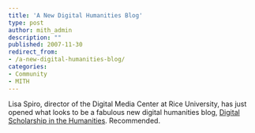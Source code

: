 ```yaml
---
title: 'A New Digital Humanities Blog'
type: post
author: mith_admin
description: ""
published: 2007-11-30
redirect_from: 
- /a-new-digital-humanities-blog/
categories:
- Community
- MITH
---
```

Lisa Spiro, director of the Digital Media Center at Rice University, has just opened what looks to be a fabulous new digital humanities blog, [Digital Scholarship in the Humanities](http://digitalscholarship.wordpress.com/). Recommended.
